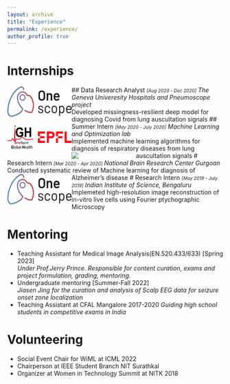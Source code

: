 ```yaml
---
layout: archive
title: "Experience"
permalink: /experience/
author_profile: true
---
```



Internships
====
<img align="left" width="150" src="/images/hug.png" />
##  Data Research Analyst <em style="font-size:0.75em;">[Aug 2020 - Dec 2020]</em>
<em>  The Geneva Univeresity Hospitals and Pneumoscope project </em><br>
      Developed missingness-resilient deep model for diagnosing Covid from lung auscultation signals

<img align="left" width="150" src="/images/igh.png" />
##  Summer Intern <em style="font-size:0.75em;">[May 2020 - July 2020]</em>
<em>  Machine Learning and Optimization lab </em><br>
      Implemented machine learning algorithms for diagnosis of respiratory diseases from lung auscultation signals

<img align="left" width="150" src="/images/nbrc.png" />
#  Research Intern <em style="font-size:0.75em;">[Mar 2020 - Apr 2020]</em>
<em>  National Brain Research Center Gurgoan </em><br>
      Conducted systematic review of Machine learning for diagnosis of Alzheimer’s disease

<img align="left" width="150" src="/images/hug.png" />
#  Research Intern <em style="font-size:0.75em;">[May 2019 - July 2019]</em>
<em>  Indian Institute of Science, Bengaluru</em><br>
      Implemeted high-resolution image reconstruction of in-vitro live cells using Fourier ptychographic Microscopy



Mentoring
===
- Teaching Assistant for Medical Image Analysis(EN.520.433/633) [Spring 2023]<br>
<em> Under Prof.Jerry Prince. Responsible for content curation, exams and project formulation, grading, mentoring.</em>
- Undergraduate mentoring [Summer-Fall 2022]<br>
<em> Jiasen Jing for the curation and analysis of Scalp EEG data for seizure onset zone localization</em>
- Teaching Assistant at CFAL Mangalore 2017-2020
<em> Guiding high school students in competitive exams in India</em>


Volunteering
===
- Social Event Chair for WiML at ICML 2022
- Chairperson at IEEE Student Branch NIT Surathkal
- Organizer at Women in Technology Summit at NITK 2018

